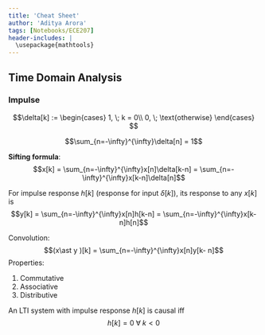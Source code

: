 ```yaml
---
title: 'Cheat Sheet'
author: 'Aditya Arora'
tags: [Notebooks/ECE207]
header-includes: |
  \usepackage{mathtools}
---
```


## Time Domain Analysis

### Impulse

$$\delta[k] := \begin{cases}
1, \; k = 0\\
0, \; \text{otherwise}
\end{cases}
$$

$$\sum_{n=-\infty}^{\infty}\delta[n] = 1$$

**Sifting formula**: $$x[k] = \sum_{n=-\infty}^{\infty}x[n]\delta[k-n] = \sum_{n=-\infty}^{\infty}x[k-n]\delta[n]$$

For impulse response $h[k]$ (response for input $\delta[k]$), its response to any $x[k]$ is
$$y[k] = \sum_{n=-\infty}^{\infty}x[n]h[k-n] = \sum_{n=-\infty}^{\infty}x[k-n]h[n]$$

Convolution: $$(x\ast y )[k] = \sum_{n=-\infty}^{\infty}x[n]y[k-
n]$$
Properties:

1. Commutative
2. Associative
3. Distributive

An LTI system with impulse response $h[k]$ is causal iff
$$h[k] = 0 \; \forall\; k < 0$$
